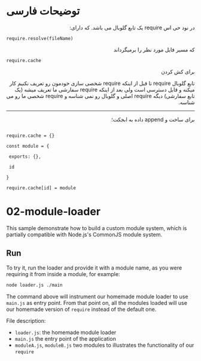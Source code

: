 # توضیحات فارسی


<p dir='rtl' align='right'>در نود حی اس require یک تابع گلوبال می باشد. که دارای:</p>

```
require.resolve(fileName)
```

<p dir='rtl' align='right'>که مسیر فایل مورد نظر را برمیگرداند</p>


```nodejs
require.cache
```

<p dir='rtl' align='right'>برای کش کردن</p>

<p dir='rtl' align='right'>
تابع گلوبال require تا قبل از اینکه require شخصی سازی خودمون رو تعریف نکنیم کار میکنه و قابل دسترسی است ولی بعد از اینکه require سفارشی ما تعریف میشه (یک تابع سفارشی)‌ دیگه require اصلی و گلوبال رو نمی شناسه و require شخصی ما رو می شناسه.
 </p>

************************************
<p dir='rtl' align='right'>
برای ساخت و append داده به ابجکت؛
</p>

```nodejs

require.cache = {}

const module = {

 exports: {},
 
 id
 
}

require.cache[id] = module

```


# 02-module-loader

This sample demonstrate how to build a custom module system, which is 
partially compatible with Node.js's CommonJS module system.

## Run

To try it, run the loader and provide it with a module name, as you were requiring
it from inside a module, for example:

```bash
node loader.js ./main
```

The command above will instrument our homemade module loader
to use `main.js` as entry point. From that point on, all the modules
loaded will use our homemade version of `require` instead of the
default one.

File description: 
- `loader.js`:  the homemade module loader
- `main.js` the entry point of the application
- `moduleA.js`, `moduleB.js` two modules to illustrates the functionality of our `require`
